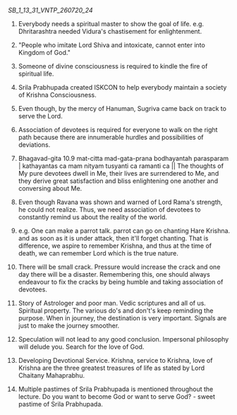 *SB_1_13_31_VNTP_260720_24*

1. Everybody needs a spiritual master to show the goal of life. e.g. Dhritarashtra needed Vidura's chastisement for enlightenment.
2. "People who imitate Lord Shiva and intoxicate, cannot enter into Kingdom of God."
3. Someone of divine consciousness is required to kindle the fire of spiritual life. 
4. Srila Prabhupada created ISKCON to help everybody maintain a society of Krishna Consciousness.
5. Even though, by the mercy of Hanuman, Sugriva came back on track to serve the Lord.
6. Association of devotees is required for everyone to walk on the right path because there are innumerable hurdles and possibilities of  deviations.
7. Bhagavad-gita 10.9 mat-citta mad-gata-prana bodhayantah parasparam | kathayantas ca mam nityam tusyanti ca ramanti ca || The thoughts of My pure devotees dwell in Me, their lives are surrendered to Me, and they derive great satisfaction and bliss enlightening one another and conversing about Me.
8. Even though Ravana was shown and warned of Lord Rama's strength, he could not realize. Thus, we need association of devotees to constantly remind us about the reality of the world.
9. e.g. One can make a parrot talk. parrot can go on chanting Hare Krishna. and as soon as it is under attack, then it'll forget chanting. That is difference, we aspire to remember Krishna, and thus at the time of death, we can remember Lord which is the true nature.
10. There will be small crack. Pressure would increase the crack and one day there will be a disaster. Remembering this, one should always endeavour to fix the cracks by being humble and taking association of devotees.
11. Story of Astrologer and poor man. Vedic scriptures and all of us. Spiritual property. The various do's and don't's keep reminding the purpose. When in journey, the destination is very important. Signals are just to make the journey smoother.
12. Speculation will not lead to any good conclusion. Impersonal philosophy will delude you. Search for the love of God.
13. Developing Devotional Service. Krishna, service to Krishna, love of Krishna are the three greatest treasures of life as stated by Lord Chaitany Mahaprabhu.

14. Multiple pastimes of Srila Prabhupada is mentioned throughout the lecture. Do you want to become God or want to serve God? - sweet pastime of Srila Prabhupada.
